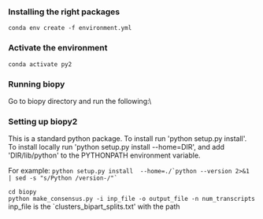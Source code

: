 ### Installing the right packages
`conda env create -f environment.yml`

### Activate the environment
`conda activate py2`

### Running biopy
Go to biopy directory and run the following:\

### Setting up biopy2
This is a standard python package. To install run 'python setup.py install'.
To install locally run 'python setup.py install --home=DIR', and add 'DIR/lib/python'
to the PYTHONPATH environment variable.

For example:
    ```python setup.py install  --home=./`python --version 2>&1 | sed -s "s/Python /version-/"` ```

```cd biopy```\
`python make_consensus.py -i inp_file -o output_file -n num_transcripts`\
inp_file is the `clusters_bipart_splits.txt' with the path 

